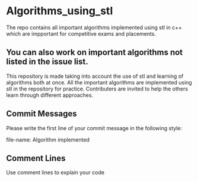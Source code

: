 # Algorithms_using_stl
The repo contains all important algorithms implemented using stl in c++ which are impportant for competitive exams and placements. 

## You can also work on important algorithms not listed in the issue list.

This repository is made taking into account the use of stl and learning of algorithms both at once. All the important algorithms are implemented using stl in the repository for practice. Contributers are invited to help the others learn through different approaches.

Commit Messages
-------------------------------------------------------------------------------------------
Please write the first line of your commit message in the following style:

file-name: Algorithm implemented



Comment Lines
-------------------------------------------------------------------------------------------
Use comment lines to explain your code
